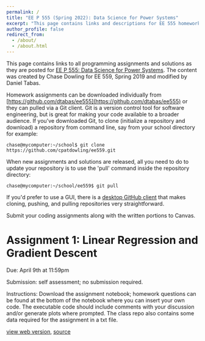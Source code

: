 ```yaml
---
permalink: /
title: "EE P 555 (Spring 2022): Data Science for Power Systems"
excerpt: "This page contains links and descriptions for EE 555 homework assignments"
author_profile: false
redirect_from: 
  - /about/
  - /about.html
---
```



This page contains links to all programming assignments and solutions as they are posted for [EE P 555: Data Science for Power Systems](https://zhangbaosen.github.io/teaching/EE555). The content was created by Chase Dowling for EE 559, Spring 2019 and modified by Daniel Tabas. 

Homework assignments can be downloaded individually from [https://github.com/dtabas/ee555](https://github.com/dtabas/ee555) or they can pulled via a Git client. Git is a version control tool for software engineering, but is great for making your code available to a broader audience. If you've downloaded Git, to clone (initialize a repository and download) a repository from command line, say from your school directory for example:

`chase@mycomputer:~/school$ git clone https://github.com/cpatdowling/ee559.git`

When new assignments and solutions are released, all you need to do to update your repository is to use the 'pull' command inside the repository directory:

`chase@mycomputer:~/school/ee559$ git pull`

If you'd prefer to use a GUI, there is a [desktop GitHub client](https://desktop.github.com/) that makes cloning, pushing, and pulling repositories very straightforward.

Submit your coding assignments along with the written portions to Canvas.



Assignment 1: Linear Regression and Gradient Descent
======

Due: April 9th at 11:59pm

Submission: self assessment; no submission required.

Instructions: Download the assignment notebook; homework questions can be found at the bottom of the notebook where you can insert your own code. The executable code should include comments with your discussion and/or generate plots where prompted. The class repo also contains some data required for the assignment in a txt file.

[view web version](https://dtabas.github.io/eep555uw/notebooks/regression),  [source](https://dtabas.github.io/ee555/hw1)
